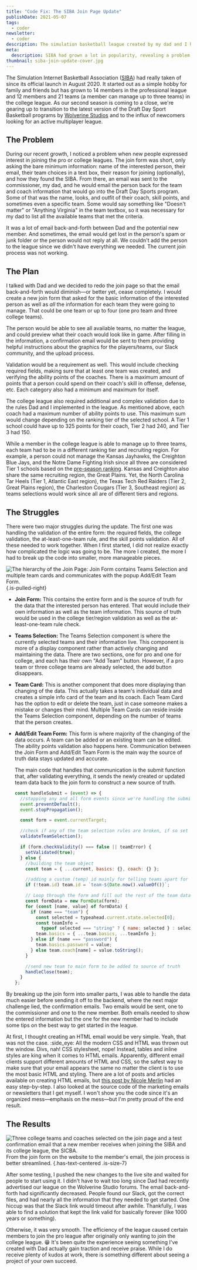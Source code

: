 ```yaml
---
title: "Code Fix: The SIBA Join Page Update"
publishDate: 2021-05-07
tags:
  - coder
newsletter:
  - coder
description: The simulation basketball league created by my dad and I had grown significantly in popularity, revealing a problem in our join-up process. This post describes that problem as well as the struggles and results of the fix.
meta:
  description: SIBA had grown a lot in popularity, revealing a problem in our join-up process. Learn of that problem and the results of the fix.
thumbnail: siba-join-update-cover.jpg
---
```


The Simulation Internet Basketball Association ([SIBA](/code/siba)) had really taken of since its official launch in August 2020. It started out as a simple hobby for family and friends but has grown to 14 members in the professional league and 12 members and 21 teams (a member can manage up to three teams) in the college league. As our second season is coming to a close, we're gearing up to transition to the latest version of the Draft Day Sport Basketball programs by [Wolverine Studios](https://www.wolverinestudios.com/) and to the influx of newcomers looking for an active multiplayer league.

## The Problem

During our recent growth, I noticed a problem when new people expressed interest in joining the pro or college leagues. The join form was short, only asking the bare minimum information: name of the interested person, their email, their team choices in a text box, their reason for joining (optionally), and how they found the SIBA. From there, an email was sent to the commissioner, my dad, and he would email the person back for the team and coach information that would go into the Draft Day Sports program. Some of that was the name, looks, and outfit of their coach, skill points, and sometimes even a specific team. Some would say something like "Doesn't matter" or "Anything Virginia" in the team textbox, so it was necessary for my dad to list all the available teams that met the criteria.

It was a lot of email back-and-forth between Dad and the potential new member. And sometimes, the email would get lost in the person's spam or junk folder or the person would not reply at all. We couldn't add the person to the league since we didn't have everything we needed. The current join process was not working.

## The Plan

I talked with Dad and we decided to redo the join page so that the email back-and-forth would diminish—or better yet, cease completely. I would create a new join form that asked for the basic information of the interested person as well as _all_ the information for each team they were going to manage. That could be one team or up to four (one pro team and three college teams).

The person would be able to see all available teams, no matter the league, and could preview what their coach would look like in game. After filling in the information, a confirmation email would be sent to them providing helpful instructions about the graphics for the players/teams, our Slack community, and the upload process.

Validation would be a requirement as well. This would include checking required fields, making sure that at least one team was created, and verifying the ability points of the coaches. There is a maximum amount of points that a person could spend on their coach's skill in offense, defense, etc. Each category also had a minimum and maximum for itself.

The college league also required additional and complex validation due to the rules Dad and I implemented in the league. As mentioned above, each coach had a maximum number of ability points to use. This maximum sum would change depending on the ranking tier of the selected school. A Tier 1 school could have up to 325 points for their coach, Tier 2 had 240, and Tier 3 had 150.

While a member in the college league is able to manage up to three teams, each team had to be in a different ranking tier and recruiting region. For example, a person could not manage the Kansas Jayhawks, the Creighton Blue Jays, and the Notre Dame Fighting Irish since all three are considered Tier 1 schools based on the [pre-season ranking](https://siba.averyincorporated.com/college/rankings). Kansas and Creighton also share the same recruiting region, the Great Plains. Yet, the North Carolina Tar Heels (Tier 1, Atlantic East region), the Texas Tech Red Raiders (Tier 2, Great Plains region), the Charleston Cougars (Tier 3, Southeast region) as teams selections would work since all are of different tiers and regions.

## The Struggles

There were two major struggles during the update. The first one was handling the validation of the entire form: the required fields, the college validation, the at-least-one-team rule, and the skill points validation. All of these needed to work together. When I first started, I did not realize exactly how complicated the logic was going to be. The more I created, the more I had to break up the code into smaller, more manageable pieces.

![The hierarchy of the Join Page: Join Form contains Teams Selection and multiple team cards and communicates with the popup Add/Edit Team Form.](/images/posts/join-page-structure.svg) {.is-pulled-right}

- **Join Form:** This contains the entire form and is the source of truth for the data that the interested person has entered. That would include their own information as well as the team information. This source of truth would be used in the college tier/region validation as well as the at-least-one-team rule check.
- **Teams Selection:** The Teams Selection component is where the currently selected teams and their information live. This component is more of a display component rather than actively changing and maintaining the data. There are two sections, one for pro and one for college, and each has their own "Add Team" button. However, if a pro team or three college teams are already selected, the add button disappears.
- **Team Card:** This is another component that does more displaying than changing of the data. This actually takes a team's individual data and creates a simple info card of the team and its coach. Each Team Card has the option to edit or delete the team, just in case someone makes a mistake or changes their mind. Multiple Team Cards can reside inside the Teams Selection component, depending on the number of teams that the person creates.
- **Add/Edit Team Form:** This form is where majority of the changing of the data occurs. A team can be added or an existing team can be edited. The ability points validation also happens here. Communication between the Join Form and Add/Edit Team Form is the main way the source of truth data stays updated and accurate.

  The main code that handles that communication is the submit function that, after validating everything, it sends the newly created or updated team data back to the join form to construct a new source of truth.

  ```js
  const handleSubmit = (event) => {
    //stopping any and all form events since we're handling the submit ourselves
    event.preventDefault();
    event.stopPropagation();

    const form = event.currentTarget;

    //check if any of the team selection rules are broken, if so set teamError
    validateTeamSelection();

    if (form.checkValidity() === false || teamError) {
      setValidated(true);
    } else {
      //building the team object
      const team = { ...current, basics: {}, coach: {} };

      //adding a custom (temp) id mainly for telling teams apart for editing
      if (!team.id) team.id = `team-${Date.now().valueOf()}`;

      // Loop through the form and fill out the rest of the team data
      const formData = new FormData(form);
      for (const [name, value] of formData) {
        if (name === "team") {
          const selected = typeahead.current.state.selected[0];
          const teamInfo =
            typeof selected === "string" ? { name: selected } : selected;
          team.basics = { ...team.basics, ...teamInfo };
        } else if (name === "password") {
          team.basics.password = value;
        } else team.coach[name] = value.toString();
      }

      //send new team to main form to be added to source of truth
      handleClose(team);
    }
  };
  ```

By breaking up the join form into smaller parts, I was able to handle the data much easier before sending it off to the backend, where the next major challenge lied, the confirmation emails. Two emails would be sent, one to the commissioner and one to the new member. Both emails needed to show the entered information but the one for the new member had to include some tips on the best way to get started in the league.

At first, I thought creating an HTML email would be very simple. Yeah, that was not the case. :side_eye: All the modern CSS and HTML was thrown out the window. Divs, nah! CSS stylesheet, nope! Instead, tables and inline styles are king when it comes to HTML emails. Apparently, different email clients support different amounts of HTML and CSS, so the safest way to make sure that your email appears the same no matter the client is to use the most basic HTML and styling. There are a lot of posts and articles available on creating HTML emails, but [this post by Nicole Merlin](https://webdesign.tutsplus.com/articles/build-an-html-email-template-from-scratch--webdesign-12770) had an easy step-by-step. I also looked at the source code of the marketing emails or newsletters that I get myself. I won't show you the code since it's an organized mess—emphasis on the mess—but I'm pretty proud of the end result.

## The Results

![Three college teams and coaches selected on the join page and a test confirmation email that a new member receives when joining the SIBA and its college league, the SICBA.](/images/posts/join-page-final-result.jpg)  
From the join form on the website to the member's email, the join process is better streamlined. {.has-text-centered .is-size-7}

After some testing, I pushed the new changes to the live site and waited for people to start using it. I didn't have to wait too long since Dad had recently advertised our league on the Wolverine Studio forums. The email back-and-forth had significantly decreased. People found our Slack, got the correct files, and had nearly all the information that they needed to get started. One hiccup was that the Slack link would timeout after awhile. Thankfully, I was able to find a solution that kept the link valid for basically forever (like 1000 years or something).

Otherwise, it was very smooth. The efficiency of the league caused certain members to join the pro league after originally only wanting to join the college league. :grin: It's been quite the experience seeing something I've created with Dad actually gain traction and receive praise. While I do receive plenty of kudos at work, there is something different about seeing a project of your own succeed.
